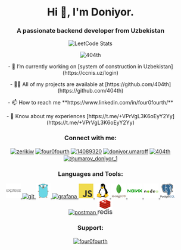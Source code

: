 <h1 align="center">Hi 👋, I'm Doniyor.</h1>
<h3 align="center">A passionate backend developer from Uzbekistan</h3>

<div align="center">
  
![LeetCode Stats](https://leetcard.jacoblin.cool/404th?theme=dark&font=Source%20Code%20Pro&ext=activity)

</div>

<p align="center">
  <img src="https://komarev.com/ghpvc/?username=404th&label=Profile%20views&color=0e75b6&style=flat" alt="404th" />
</p>

<p align="center"> - 🔭 I’m currently working on [system of construction in Uzbekistan](https://ccnis.uz/login)</p>
  
<p align="center"> - 👨‍💻 All of my projects are available at [https://github.com/404th](https://github.com/404th)</p>

<p align="center"> - 📫 How to reach me **https://www.linkedin.com/in/four0fourth/**</p>

<p align="center"> - 📄 Know about my experiences [https://t.me/+VPrVgL3K6oEyY2Yy](https://t.me/+VPrVgL3K6oEyY2Yy)</p>

<h3 align="center">Connect with me:</h3>
<p align="center">
<a href="https://twitter.com/zerikiw" target="blank"><img align="center" src="https://raw.githubusercontent.com/rahuldkjain/github-profile-readme-generator/master/src/images/icons/Social/twitter.svg" alt="zerikiw" height="30" width="40" /></a>
<a href="https://linkedin.com/in/four0fourth" target="blank"><img align="center" src="https://raw.githubusercontent.com/rahuldkjain/github-profile-readme-generator/master/src/images/icons/Social/linked-in-alt.svg" alt="four0fourth" height="30" width="40" /></a>
<a href="https://stackoverflow.com/users/14089320" target="blank"><img align="center" src="https://raw.githubusercontent.com/rahuldkjain/github-profile-readme-generator/master/src/images/icons/Social/stack-overflow.svg" alt="14089320" height="30" width="40" /></a>
<a href="https://instagram.com/doniyor.umaroff" target="blank"><img align="center" src="https://raw.githubusercontent.com/rahuldkjain/github-profile-readme-generator/master/src/images/icons/Social/instagram.svg" alt="doniyor.umaroff" height="30" width="40" /></a>
<a href="https://www.leetcode.com/404th" target="blank"><img align="center" src="https://raw.githubusercontent.com/rahuldkjain/github-profile-readme-generator/master/src/images/icons/Social/leet-code.svg" alt="404th" height="30" width="40" /></a>
<a href="https://www.hackerearth.com/@umarov_doniyor_1" target="blank"><img align="center" src="https://raw.githubusercontent.com/rahuldkjain/github-profile-readme-generator/master/src/images/icons/Social/hackerearth.svg" alt="@umarov_doniyor_1" height="30" width="40" /></a>
</p>

<h3 align="center">Languages and Tools:</h3>
<p align="center"> <a href="https://expressjs.com" target="_blank" rel="noreferrer"> <img src="https://raw.githubusercontent.com/devicons/devicon/master/icons/express/express-original-wordmark.svg" alt="express" width="40" height="40"/> </a> <a href="https://git-scm.com/" target="_blank" rel="noreferrer"> <img src="https://www.vectorlogo.zone/logos/git-scm/git-scm-icon.svg" alt="git" width="40" height="40"/> </a> <a href="https://golang.org" target="_blank" rel="noreferrer"> <img src="https://raw.githubusercontent.com/devicons/devicon/master/icons/go/go-original.svg" alt="go" width="40" height="40"/> </a> <a href="https://grafana.com" target="_blank" rel="noreferrer"> <img src="https://www.vectorlogo.zone/logos/grafana/grafana-icon.svg" alt="grafana" width="40" height="40"/> </a> <a href="https://developer.mozilla.org/en-US/docs/Web/JavaScript" target="_blank" rel="noreferrer"> <img src="https://raw.githubusercontent.com/devicons/devicon/master/icons/javascript/javascript-original.svg" alt="javascript" width="40" height="40"/> </a> <a href="https://www.linux.org/" target="_blank" rel="noreferrer"> <img src="https://raw.githubusercontent.com/devicons/devicon/master/icons/linux/linux-original.svg" alt="linux" width="40" height="40"/> </a> <a href="https://www.mongodb.com/" target="_blank" rel="noreferrer"> <img src="https://raw.githubusercontent.com/devicons/devicon/master/icons/mongodb/mongodb-original-wordmark.svg" alt="mongodb" width="40" height="40"/> </a> <a href="https://www.nginx.com" target="_blank" rel="noreferrer"> <img src="https://raw.githubusercontent.com/devicons/devicon/master/icons/nginx/nginx-original.svg" alt="nginx" width="40" height="40"/> </a> <a href="https://nodejs.org" target="_blank" rel="noreferrer"> <img src="https://raw.githubusercontent.com/devicons/devicon/master/icons/nodejs/nodejs-original-wordmark.svg" alt="nodejs" width="40" height="40"/> </a> <a href="https://www.postgresql.org" target="_blank" rel="noreferrer"> <img src="https://raw.githubusercontent.com/devicons/devicon/master/icons/postgresql/postgresql-original-wordmark.svg" alt="postgresql" width="40" height="40"/> </a> <a href="https://postman.com" target="_blank" rel="noreferrer"> <img src="https://www.vectorlogo.zone/logos/getpostman/getpostman-icon.svg" alt="postman" width="40" height="40"/> </a> <a href="https://redis.io" target="_blank" rel="noreferrer"> <img src="https://raw.githubusercontent.com/devicons/devicon/master/icons/redis/redis-original-wordmark.svg" alt="redis" width="40" height="40"/> </a> </p>

<h3 align="center">Support:</h3>
<p align="center"><a href="https://www.buymeacoffee.com/four0fourth"> <img align="center" src="https://cdn.buymeacoffee.com/buttons/v2/default-yellow.png" height="50" width="210" alt="four0fourth" /></a></p><br><br>

